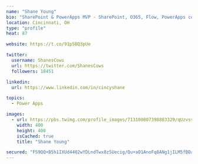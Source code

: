 ```yaml
---
name: "Shane Young"
bio: "SharePoint & PowerApps MVP - SharePoint, O365, Flow, PowerApps consulting? @PowerApps911 | Pure Snark? You found it."
location: Cincinnati, OH
type: "profile"
heat: 87

website: https://t.co/91p5BQ3pUe

twitter:
  username: ShanesCows
  url: https://twitter.com/ShanesCows
  followers: 18451

linkedin:
  url: https://www.linkedin.com/in/cincyshane

topics:
  - Power Apps

images:
  - url: https://pbs.twimg.com/profile_images/713100007398883329/qUzvsvQ3_400x400.jpg
    width: 400
    height: 400
    isCached: true
    title: "Shane Young"

secured: "FS9QQ+B5h1IXUd4402wYDLndTwx8z5Uecig/Qu+aO1AnoFq8ANg1jILM5fBDa6eUGEauWckz9PK0XWWSq/e/1Hvrs7vhFsioOOamdpM8ZZ2DF6f/oz5cn1no/2HTTh/FxuIQ46le8SeTP4nk/b0TM8LgrKjfKKbRVMcRvdK0d2rPFIFSu5kRF0+pG8deOgkXCWpqpj+/qizFe4ObqoSxHC22Uex5q2iL8jcnYB+LfOLWwK1IbfnBZC6Wm3bDR0PUrPVJCnQvu6wWqnuVQG8+m+GOxmFqWWhxWIFDEFUlqfCHCQ7KWm1wH97Xm/WCDoCK1N1op4JJhBFzZq9EMjh2Ax0ZS1uq49UFyxp73ZYWhop+apGeWokcwVrQDR+PSWTpB5woVgx8pMIovu4iLRNWu5ujMmNorO40NZFfhXYV5MI=;6JpyMMKpY8p79h/ESOFmew=="
---
```



